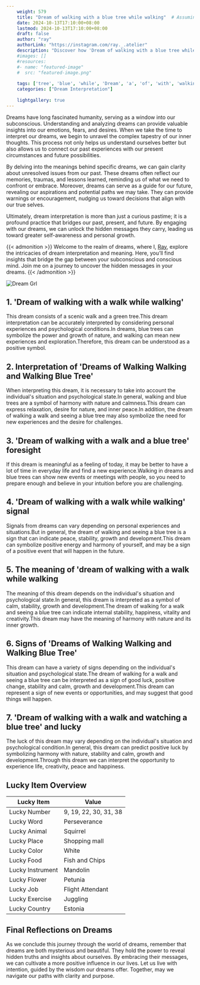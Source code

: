 ```yaml
---
    weight: 579
    title: "Dream of walking with a blue tree while walking"  # Assuming 'title' column exists
    date: 2024-10-13T17:10:00+08:00
    lastmod: 2024-10-13T17:10:00+08:00
    draft: false
    author: "ray"
    authorLink: "https://instagram.com/ray._.atelier"
    description: "Discover how 'Dream of walking with a blue tree while walking' can interpret your future and uncover its significant meanings in your life."
    #images: []
    #resources:
    #- name: "featured-image"
    #  src: "featured-image.png"
    
    tags: ['tree', 'blue', 'while', 'Dream', 'a', 'of', 'with', 'walking']
    categories: ["Dream Interpretation"]
    
    lightgallery: true
---
```

    
Dreams have long fascinated humanity, serving as a window into our subconscious. Understanding and analyzing dreams can provide valuable insights into our emotions, fears, and desires. When we take the time to interpret our dreams, we begin to unravel the complex tapestry of our inner thoughts. This process not only helps us understand ourselves better but also allows us to connect our past experiences with our present circumstances and future possibilities.

By delving into the meanings behind specific dreams, we can gain clarity about unresolved issues from our past. These dreams often reflect our memories, traumas, and lessons learned, reminding us of what we need to confront or embrace. Moreover, dreams can serve as a guide for our future, revealing our aspirations and potential paths we may take. They can provide warnings or encouragement, nudging us toward decisions that align with our true selves.

Ultimately, dream interpretation is more than just a curious pastime; it is a profound practice that bridges our past, present, and future. By engaging with our dreams, we can unlock the hidden messages they carry, leading us toward greater self-awareness and personal growth.

{{< admonition >}}
Welcome to the realm of dreams, where I, [Ray](https://instagram.com/ray._.atelier), explore the intricacies of dream interpretation and meaning. Here, you’ll find insights that bridge the gap between your subconscious and conscious mind. Join me on a journey to uncover the hidden messages in your dreams.
{{< /admonition >}}

![Dream Grl](https://cdn.pixabay.com/photo/2017/11/02/03/35/gothic-2910057_1280.jpg "Dream Grl")

## 1. 'Dream of walking with a walk while walking'
This dream consists of a scenic walk and a green tree.This dream interpretation can be accurately interpreted by considering personal experiences and psychological conditions.In dreams, blue trees can symbolize the power and growth of nature, and walking can mean new experiences and exploration.Therefore, this dream can be understood as a positive symbol.

## 2. Interpretation of 'Dreams of Walking Walking and Walking Blue Tree'
When interpreting this dream, it is necessary to take into account the individual's situation and psychological state.In general, walking and blue trees are a symbol of harmony with nature and calmness.This dream can express relaxation, desire for nature, and inner peace.In addition, the dream of walking a walk and seeing a blue tree may also symbolize the need for new experiences and the desire for challenges.

## 3. 'Dream of walking with a walk and a blue tree' foresight
If this dream is meaningful as a feeling of today, it may be better to have a lot of time in everyday life and find a new experience.Walking in dreams and blue trees can show new events or meetings with people, so you need to prepare enough and believe in your intuition before you are challenging.

## 4. 'Dream of walking with a walk while walking' signal
Signals from dreams can vary depending on personal experiences and situations.But in general, the dream of walking and seeing a blue tree is a sign that can indicate peace, stability, growth and development.This dream can symbolize positive energy and harmony of yourself, and may be a sign of a positive event that will happen in the future.

## 5. The meaning of 'dream of walking with a walk while walking
The meaning of this dream depends on the individual's situation and psychological state.In general, this dream is interpreted as a symbol of calm, stability, growth and development.The dream of walking for a walk and seeing a blue tree can indicate internal stability, happiness, vitality and creativity.This dream may have the meaning of harmony with nature and its inner growth.

## 6. Signs of 'Dreams of Walking Walking and Walking Blue Tree'
This dream can have a variety of signs depending on the individual's situation and psychological state.The dream of walking for a walk and seeing a blue tree can be interpreted as a sign of good luck, positive change, stability and calm, growth and development.This dream can represent a sign of new events or opportunities, and may suggest that good things will happen.

## 7. 'Dream of walking with a walk and watching a blue tree' and lucky
The luck of this dream may vary depending on the individual's situation and psychological condition.In general, this dream can predict positive luck by symbolizing harmony with nature, stability and calm, growth and development.Through this dream we can interpret the opportunity to experience life, creativity, peace and happiness.

## Lucky Item Overview
| Lucky Item          | Value              |
|---------------|--------------------|
| Lucky Number        | 9, 19, 22, 30, 31, 38  |
| Lucky Word          | Perseverance |
| Lucky Animal        | Squirrel |
| Lucky Place         | Shopping mall     |
| Lucky Color         | White     |
| Lucky Food          | Fish and Chips      |
| Lucky Instrument    | Mandolin |
| Lucky Flower        | Petunia    |
| Lucky Job           | Flight Attendant       |
| Lucky Exercise      | Juggling  |
| Lucky Country       | Estonia    |


##  Final Reflections on Dreams

As we conclude this journey through the world of dreams, remember that dreams are both mysterious and beautiful. They hold the power to reveal hidden truths and insights about ourselves. By embracing their messages, we can cultivate a more positive influence in our lives. Let us live with intention, guided by the wisdom our dreams offer. Together, may we navigate our paths with clarity and purpose.
